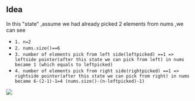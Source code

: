 ## Idea
In this "state" ,assume we had already picked 2 elements from nums ,we can see 
  * ```1. n=2```
  * ```2. nums.size()==6  ```
  * ```3. number of elements pick from left side(leftpicked) ==1 => leftside pointer(after this state we can pick from left) in nums became 1 (which equals to leftpicked)``` 
  * ```4. number of elements pick from right side(rightpicked) ==1 => rightside pointer(after this state we can pick from right) in nums became 6-(2-1)-1=4 (nums.size()-(n-leftpicked)-1)``` 
  
![](https://i.imgur.com/oai1sCH.png)
